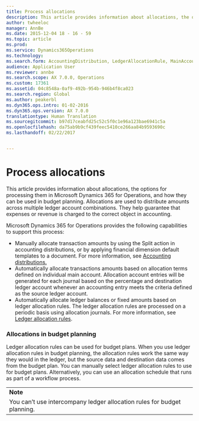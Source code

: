 ```yaml
---
title: Process allocations
description: This article provides information about allocations, the options for processing them in Microsoft Dynamics 365 for Operations, and how they can be used in budget planning. Allocations are used to distribute amounts across multiple ledger account combinations. They help guarantee that expenses or revenue is charged to the correct object in accounting.
author: twheeloc
manager: AnnBe
ms.date: 2015-12-04 18 - 16 - 59
ms.topic: article
ms.prod: 
ms.service: Dynamics365Operations
ms.technology: 
ms.search.form: AccountingDistribution, LedgerAllocationRule, MainAccount
audience: Application User
ms.reviewer: annbe
ms.search.scope: AX 7.0.0, Operations
ms.custom: 17361
ms.assetid: 04c8548a-0af9-492b-954b-946b4f8ca023
ms.search.region: Global
ms.author: peakerbl
ms.dyn365.ops.intro: 01-02-2016
ms.dyn365.ops.version: AX 7.0.0
translationtype: Human Translation
ms.sourcegitcommit: b97d17ceabfd25c52c5f0c1e96a123bae6941c5a
ms.openlocfilehash: da75ab9b9cf439feec5410ce266aa84b9593690c
ms.lasthandoff: 02/22/2017


---
```


# <a name="process-allocations"></a>Process allocations

This article provides information about allocations, the options for processing them in Microsoft Dynamics 365 for Operations, and how they can be used in budget planning. Allocations are used to distribute amounts across multiple ledger account combinations. They help guarantee that expenses or revenue is charged to the correct object in accounting.

Microsoft Dynamics 365 for Operations provides the following capabilities to support this process:

-   Manually allocate transaction amounts by using the Split action in accounting distributions, or by applying financial dimension default templates to a document. For more information, see [Accounting distributions.](accounting-distributions.md)
-   Automatically allocate transactions amounts based on allocation terms defined on individual main account. Allocation account entries will be generated for each journal based on the percentage and destination ledger account whenever an accounting entry meets the criteria defined as the source ledger account.
-   Automatically allocate ledger balances or fixed amounts based on ledger allocation rules. The ledger allocation rules are processed on a periodic basis using allocation journals. For more information, see [Ledger allocation rules](http://ax.help.dynamics.com/en/wiki/about-allocation-rules/).

###  <a name="allocations-in-budget-planning"></a>Allocations in budget planning

Ledger allocation rules can be used for budget plans. When you use ledger allocation rules in budget planning, the allocation rules work the same way they would in the ledger, but the source data and destination data comes from the budget plan. You can manually select ledger allocation rules to use for budget plans. Alternatively, you can use an allocation schedule that runs as part of a workflow process.

|                                                                         |
|-------------------------------------------------------------------------|
| **Note**                                                                |
| You can’t use intercompany ledger allocation rules for budget planning. |




